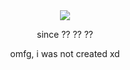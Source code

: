 <div align="center">
  <img src="https://c.tenor.com/8SVURvLTDnQAAAAd/jester.gif"/>
  <p>since ?? ?? ??</p>
  <p>omfg, i was not created xd</p>
<div>
